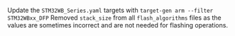 Update the `STM32WB_Series.yaml` targets with `target-gen arm --filter STM32WBxx_DFP`
Removed `stack_size` from all `flash_algorithms` files as the values are sometimes incorrect and are not needed for flashing operations.
